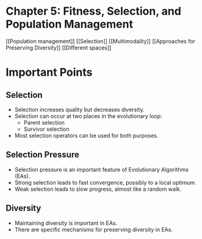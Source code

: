 # Chapter 5: Fitness, Selection, and Population Management

[[Population management]]
[[Selection]]
[[Multimodality]]
[[Approaches for Preserving Diversity]]
[[Different spaces]]
# Important Points

## Selection
- Selection increases quality but decreases diversity.
- Selection can occur at two places in the evolutionary loop:
    - Parent selection
    - Survivor selection
- Most selection operators can be used for both purposes.
## Selection Pressure
- Selection pressure is an important feature of Evolutionary Algorithms (EAs).
- Strong selection leads to fast convergence, possibly to a local optimum.
- Weak selection leads to slow progress, almost like a random walk.
## Diversity
- Maintaining diversity is important in EAs.
- There are specific mechanisms for preserving diversity in EAs.